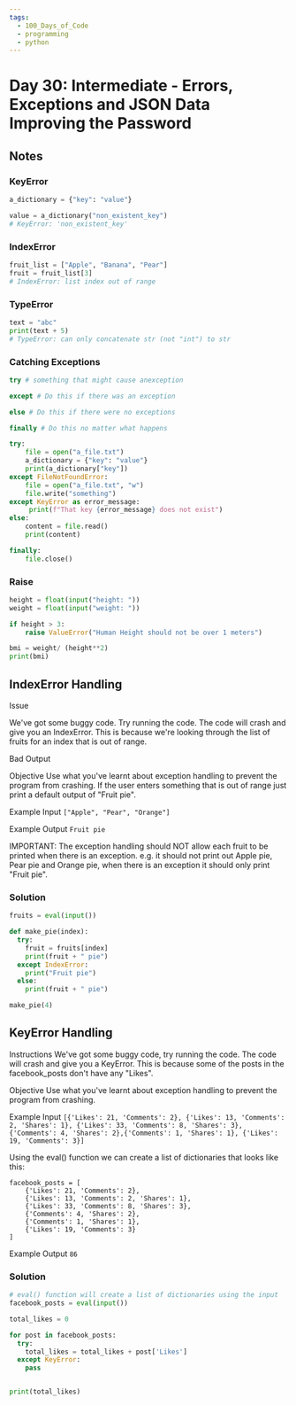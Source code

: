 ```yaml
---
tags:
  - 100_Days_of_Code
  - programming
  - python
---
```

# Day 30: Intermediate - Errors, Exceptions and JSON Data Improving the Password

## Notes

### KeyError

```python
a_dictionary = {"key": "value"}

value = a_dictionary("non_existent_key")
# KeyError: 'non_existent_key'
```

### IndexError

```python
fruit_list = ["Apple", "Banana", "Pear"]
fruit = fruit_list[3]
# IndexError: list index out of range
```

### TypeError

```python
text = "abc"
print(text + 5)
# TypeError: can only concatenate str (not "int") to str
```

### Catching Exceptions

```python
try # something that might cause anexception

except # Do this if there was an exception

else # Do this if there were no exceptions

finally # Do this no matter what happens
```

```python
try:
    file = open("a_file.txt")
    a_dictionary = {"key": "value"}
    print(a_dictionary["key"])
except FileNotFoundError:
    file = open("a_file.txt", "w")
    file.write("something")
except KeyError as error_message:
     print(f"That key {error_message} does not exist")
else:
    content = file.read()
    print(content)

finally:
    file.close()

```

### Raise

```python
height = float(input("height: "))
weight = float(input("weight: "))

if height > 3:
    raise ValueError("Human Height should not be over 1 meters")

bmi = weight/ (height**2)
print(bmi)
```

## IndexError Handling

Issue

We've got some buggy code. Try running the code. The code will crash and give you an IndexError. This is because we're looking through the list of fruits for an index that is out of range.

Bad Output

Objective
Use what you've learnt about exception handling to prevent the program from crashing. If the user enters something that is out of range just print a default output of "Fruit pie".

Example Input
`["Apple", "Pear", "Orange"]`

Example Output
`Fruit pie`

IMPORTANT: The exception handling should NOT allow each fruit to be printed when there is an exception. e.g. it should not print out Apple pie, Pear pie and Orange pie, when there is an exception it should only print "Fruit pie".

### Solution

```python
fruits = eval(input())

def make_pie(index):
  try:
    fruit = fruits[index]
    print(fruit + " pie")
  except IndexError:
    print("Fruit pie")
  else:
    print(fruit + " pie")

make_pie(4)

```

## KeyError Handling

Instructions
We've got some buggy code, try running the code. The code will crash and give you a KeyError. This is because some of the posts in the facebook_posts don't have any "Likes".

Objective
Use what you've learnt about exception handling to prevent the program from crashing.

Example Input
`[{'Likes': 21, 'Comments': 2}, {'Likes': 13, 'Comments': 2, 'Shares': 1}, {'Likes': 33, 'Comments': 8, 'Shares': 3}, {'Comments': 4, 'Shares': 2},{'Comments': 1, 'Shares': 1}, {'Likes': 19, 'Comments': 3}]`

Using the eval() function we can create a list of dictionaries that looks like this:

```text
facebook_posts = [
    {'Likes': 21, 'Comments': 2}, 
    {'Likes': 13, 'Comments': 2, 'Shares': 1}, 
    {'Likes': 33, 'Comments': 8, 'Shares': 3}, 
    {'Comments': 4, 'Shares': 2}, 
    {'Comments': 1, 'Shares': 1}, 
    {'Likes': 19, 'Comments': 3}
]
```

Example Output
`86`

### Solution

```python
# eval() function will create a list of dictionaries using the input
facebook_posts = eval(input())

total_likes = 0

for post in facebook_posts:
  try:
    total_likes = total_likes + post['Likes']
  except KeyError:
    pass


print(total_likes)
```

